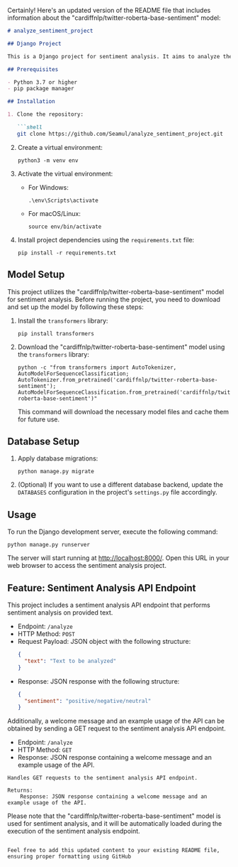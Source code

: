 Certainly! Here's an updated version of the README file that includes information about the "cardiffnlp/twitter-roberta-base-sentiment" model:

```markdown
# analyze_sentiment_project

## Django Project

This is a Django project for sentiment analysis. It aims to analyze the sentiment of textual data using natural language processing techniques.

## Prerequisites

- Python 3.7 or higher
- pip package manager

## Installation

1. Clone the repository:

   ```shell
   git clone https://github.com/Seamul/analyze_sentiment_project.git
   ```

2. Create a virtual environment:

   ```shell
   python3 -m venv env
   ```

3. Activate the virtual environment:

   - For Windows:

     ```shell
     .\env\Scripts\activate
     ```

   - For macOS/Linux:

     ```shell
     source env/bin/activate
     ```

4. Install project dependencies using the `requirements.txt` file:

   ```shell
   pip install -r requirements.txt
   ```

## Model Setup

This project utilizes the "cardiffnlp/twitter-roberta-base-sentiment" model for sentiment analysis. Before running the project, you need to download and set up the model by following these steps:

1. Install the `transformers` library:

   ```shell
   pip install transformers
   ```

2. Download the "cardiffnlp/twitter-roberta-base-sentiment" model using the `transformers` library:

   ```shell
   python -c "from transformers import AutoTokenizer, AutoModelForSequenceClassification; AutoTokenizer.from_pretrained('cardiffnlp/twitter-roberta-base-sentiment'); AutoModelForSequenceClassification.from_pretrained('cardiffnlp/twitter-roberta-base-sentiment')"
   ```

   This command will download the necessary model files and cache them for future use.

## Database Setup

1. Apply database migrations:

   ```shell
   python manage.py migrate
   ```

2. (Optional) If you want to use a different database backend, update the `DATABASES` configuration in the project's `settings.py` file accordingly.

## Usage

To run the Django development server, execute the following command:

```shell
python manage.py runserver
```

The server will start running at [http://localhost:8000/](http://localhost:8000/). Open this URL in your web browser to access the sentiment analysis project.

## Feature: Sentiment Analysis API Endpoint

This project includes a sentiment analysis API endpoint that performs sentiment analysis on provided text.

- Endpoint: `/analyze`
- HTTP Method: `POST`
- Request Payload: JSON object with the following structure:
  ```json
  {
    "text": "Text to be analyzed"
  }
  ```
- Response: JSON response with the following structure:
  ```json
  {
    "sentiment": "positive/negative/neutral"
  }
  ```

Additionally, a welcome message and an example usage of the API can be obtained by sending a GET request to the sentiment analysis API endpoint.

- Endpoint: `/analyze`
- HTTP Method: `GET`
- Response: JSON response containing a welcome message and an example usage of the API.

```
Handles GET requests to the sentiment analysis API endpoint.

Returns:
    Response: JSON response containing a welcome message and an example usage of the API.
```

Please note that the "cardiffnlp/twitter-roberta-base-sentiment" model is used for sentiment analysis, and it will be automatically loaded during the execution of the sentiment analysis endpoint.

```

Feel free to add this updated content to your existing README file, ensuring proper formatting using GitHub
